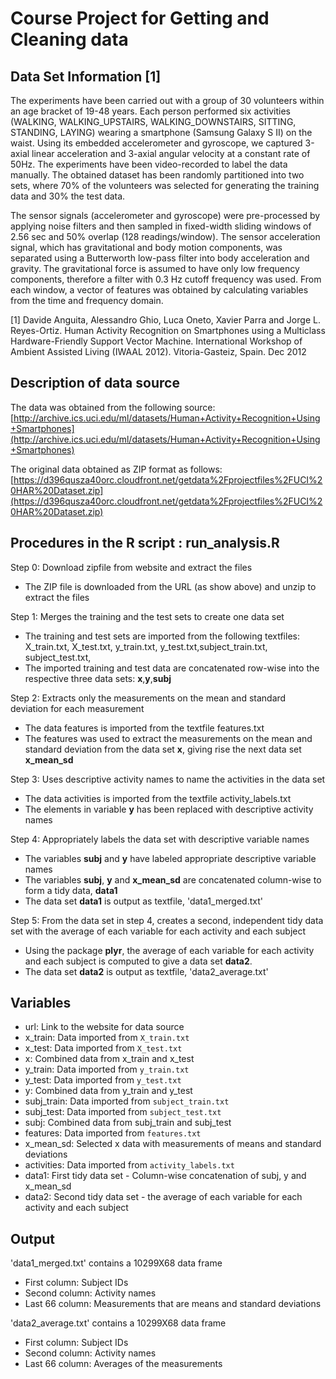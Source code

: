 # Course Project for Getting and Cleaning data

## Data Set Information [1]
The experiments have been carried out with a group of 30 volunteers within an age bracket of 19-48 years. Each person performed six activities (WALKING, WALKING_UPSTAIRS, WALKING_DOWNSTAIRS, SITTING, STANDING, LAYING) wearing a smartphone (Samsung Galaxy S II) on the waist. Using its embedded accelerometer and gyroscope, we captured 3-axial linear acceleration and 3-axial angular velocity at a constant rate of 50Hz. The experiments have been video-recorded to label the data manually. The obtained dataset has been randomly partitioned into two sets, where 70% of the volunteers was selected for generating the training data and 30% the test data. 

The sensor signals (accelerometer and gyroscope) were pre-processed by applying noise filters and then sampled in fixed-width sliding windows of 2.56 sec and 50% overlap (128 readings/window). The sensor acceleration signal, which has gravitational and body motion components, was separated using a Butterworth low-pass filter into body acceleration and gravity. The gravitational force is assumed to have only low frequency components, therefore a filter with 0.3 Hz cutoff frequency was used. From each window, a vector of features was obtained by calculating variables from the time and frequency domain.

[1] Davide Anguita, Alessandro Ghio, Luca Oneto, Xavier Parra and Jorge L. Reyes-Ortiz. Human Activity Recognition on Smartphones using a Multiclass Hardware-Friendly Support Vector Machine. International Workshop of Ambient Assisted Living (IWAAL 2012). Vitoria-Gasteiz, Spain. Dec 2012

## Description of data source
The data was obtained from the following source:
[http://archive.ics.uci.edu/ml/datasets/Human+Activity+Recognition+Using+Smartphones](http://archive.ics.uci.edu/ml/datasets/Human+Activity+Recognition+Using+Smartphones)

The original data obtained as ZIP format as follows:
[https://d396qusza40orc.cloudfront.net/getdata%2Fprojectfiles%2FUCI%20HAR%20Dataset.zip](https://d396qusza40orc.cloudfront.net/getdata%2Fprojectfiles%2FUCI%20HAR%20Dataset.zip)

## Procedures in the R script : run_analysis.R
Step 0: Download zipfile from website and extract the files
* The ZIP file is downloaded from the URL (as show above) and unzip to extract the files

Step 1: Merges the training and the test sets to create one data set
* The training and test sets are imported from the following textfiles:
X_train.txt, X_test.txt, y_train.txt, y_test.txt,subject_train.txt, subject_test.txt,
* The imported training and test data are concatenated row-wise into the respective three data sets: <b>x</b>,<b>y</b>,<b>subj</b>

Step 2: Extracts only the measurements on the mean and standard deviation for each measurement
* The data features is imported from the textfile features.txt
* The features was used to extract the measurements on the mean and standard deviation from
the data set <b>x</b>, giving rise the next data set <b>x_mean_sd</b>

Step 3: Uses descriptive activity names to name the activities in the data set
* The data activities is imported from the textfile activity_labels.txt
* The elements in variable <b>y</b> has been replaced with descriptive activity names

Step 4: Appropriately labels the data set with descriptive variable names
* The variables <b>subj</b> and <b>y</b> have labeled appropriate descriptive variable names
* The variables <b>subj</b>, <b>y</b> and <b>x_mean_sd</b> are concatenated column-wise to form a tidy data, <b>data1</b>
* The data set <b>data1</b> is output as textfile, 'data1_merged.txt'

Step 5: From the data set in step 4, creates a second, independent tidy data set with the average of each variable for each activity and each subject
* Using the package <b>plyr</b>, the average of each variable for each activity and each subject is computed to give a data set <b>data2</b>.
* The data set <b>data2</b> is output as textfile, 'data2_average.txt'

## Variables
* url: Link to the website for data source
* x_train: Data imported from `X_train.txt`
* x_test: Data imported from `X_test.txt`
* x: Combined data from x_train and x_test
* y_train: Data imported from `y_train.txt`
* y_test: Data imported from `y_test.txt`
* y: Combined data from y_train and y_test
* subj_train: Data imported from `subject_train.txt`
* subj_test: Data imported from `subject_test.txt`
* subj: Combined data from subj_train and subj_test
* features: Data imported from `features.txt`
* x_mean_sd: Selected x data with measurements of means and standard deviations
* activities: Data imported from `activity_labels.txt`
* data1: First tidy data set - Column-wise concatenation of subj, y and x_mean_sd
* data2: Second tidy data set - the average of each variable for each activity and each subject

## Output
'data1_merged.txt' contains a 10299X68 data frame
* First column: Subject IDs
* Second column: Activity names
* Last 66 column: Measurements that are means and standard deviations

'data2_average.txt' contains a 10299X68 data frame
* First column: Subject IDs
* Second column: Activity names
* Last 66 column: Averages of the measurements